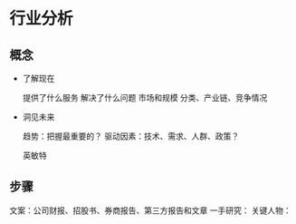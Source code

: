 # 行业分析

## 概念

- 了解现在

    提供了什么服务
    解决了什么问题
    市场和规模
    分类、产业链、竞争情况 

- 洞见未来

    趋势：把握最重要的？ 
    驱动因素：技术、需求、人群、政策？

    英敏特 

## 步骤

文案：公司财报、招股书、券商报告、第三方报告和文章
一手研究：
关键人物：

